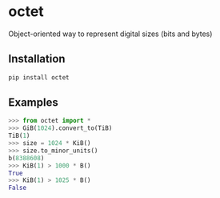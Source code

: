# octet

Object-oriented way to represent digital sizes (bits and bytes)

## Installation
```bash
pip install octet
```

## Examples

```python
>>> from octet import *
>>> GiB(1024).convert_to(TiB)
TiB(1)
>>> size = 1024 * KiB()
>>> size.to_minor_units()
b(8388608)
>>> KiB(1) > 1000 * B()
True
>>> KiB(1) > 1025 * B()
False
```
